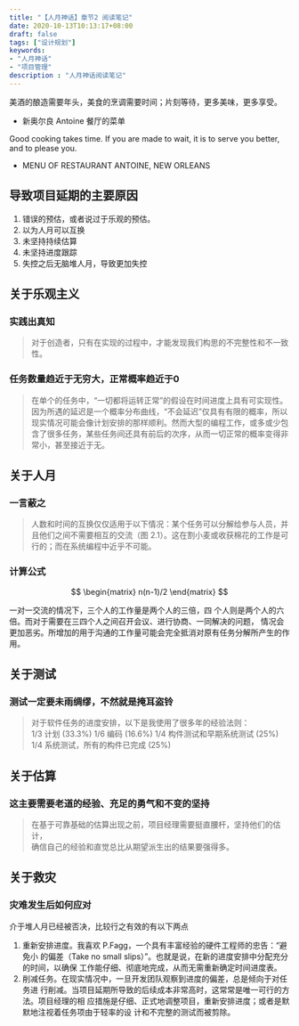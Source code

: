 ```yaml
---
title: "【人月神话】章节2 阅读笔记"
date: 2020-10-13T10:13:17+08:00
draft: false
tags: ["设计规划"]
keywords:
- "人月神话"
- "项目管理"
description : "人月神话阅读笔记"
---
```


美酒的酿造需要年头，美食的烹调需要时间；片刻等待，更多美味，更多享受。  
- 新奥尔良 Antoine 餐厅的菜单  

Good cooking takes time. If you are made to wait, it is to serve you better, and to please you.  
- MENU OF RESTAURANT ANTOINE, NEW ORLEANS  

<!--more-->

## 导致项目延期的主要原因

1. 错误的预估，或者说过于乐观的预估。
2. 以为人月可以互换
3. 未坚持持续估算
4. 未坚持进度跟踪
5. 失控之后无脑堆人月，导致更加失控

## 关于乐观主义

### 实践出真知
> 对于创造者，只有在实现的过程中，才能发现我们构思的不完整性和不一致性。  

### 任务数量趋近于无穷大，正常概率趋近于0
> 在单个的任务中，“一切都将运转正常”的假设在时间进度上具有可实现性。因为所遇的延迟是一个概率分布曲线，“不会延迟”仅具有有限的概率，所以现实情况可能会像计划安排的那样顺利。然而大型的编程工作，或多或少包含了很多任务，某些任务间还具有前后的次序，从而一切正常的概率变得非常小，甚至接近于无。

## 关于人月

### 一言蔽之
> 人数和时间的互换仅仅适用于以下情况：某个任务可以分解给参与人员，并且他们之间不需要相互的交流（图 2.1）。这在割小麦或收获棉花的工作是可行的；而在系统编程中近乎不可能。

### 计算公式
$$
\begin{matrix}
  n(n-1)/2
\end{matrix}
$$

一对一交流的情况下，三个人的工作量是两个人的三倍，四
个人则是两个人的六倍。而对于需要在三四个人之间召开会议、进行协商、一同解决的问题，
情况会更加恶劣。所增加的用于沟通的工作量可能会完全抵消对原有任务分解所产生的作
用。


## 关于测试
### 测试一定要未雨绸缪，不然就是掩耳盗铃
> 对于软件任务的进度安排，以下是我使用了很多年的经验法则：  
> 1/3 计划  (33.3%)
> 1/6 编码  (16.6%)
> 1/4 构件测试和早期系统测试  (25%)
> 1/4 系统测试，所有的构件已完成  (25%)


## 关于估算
### 这主要需要老道的经验、充足的勇气和不变的坚持
> 在基于可靠基础的估算出现之前，项目经理需要挺直腰杆，坚持他们的估计，  
> 确信自己的经验和直觉总比从期望派生出的结果要强得多。  

## 关于救灾
### 灾难发生后如何应对
介于堆人月已经被否决，比较行之有效的有以下两点
1. 重新安排进度。我喜欢 P.Fagg，一个具有丰富经验的硬件工程师的忠告：“避免小
的偏差（Take no small slips）”。也就是说，在新的进度安排中分配充分的时间，以确保
工作能仔细、彻底地完成，从而无需重新确定时间进度表。
2. 削减任务。在现实情况中，一旦开发团队观察到进度的偏差，总是倾向于对任务进
行削减。当项目延期所导致的后续成本非常高时，这常常是唯一可行的方法。项目经理的相
应措施是仔细、正式地调整项目，重新安排进度；或者是默默地注视着任务项由于轻率的设
计和不完整的测试而被剪除。